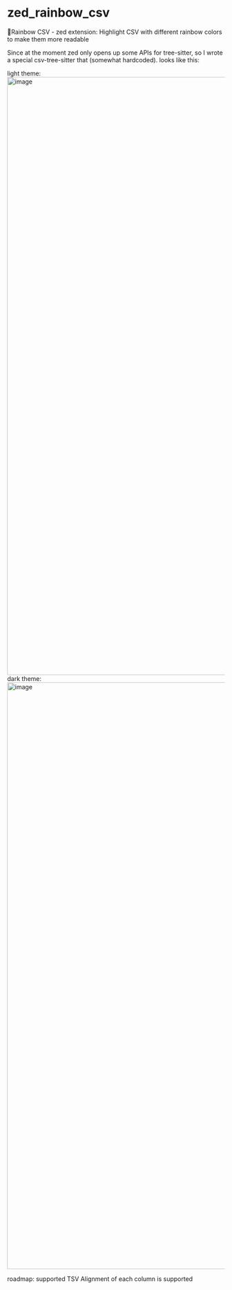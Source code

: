 # zed_rainbow_csv
🌈Rainbow CSV - zed extension: Highlight CSV with different rainbow colors to make them more readable

Since at the moment zed only opens up some APIs for tree-sitter, so I wrote a special csv-tree-sitter that (somewhat hardcoded).
looks like this:

light theme:
<img width="1384" alt="image" src="https://github.com/weartist/zed_rainbow_csv/assets/17105034/fd90763e-884d-4e86-b086-d4d53d0e015d">
dark theme:
<img width="1358" alt="image" src="https://github.com/weartist/zed_rainbow_csv/assets/17105034/7a24c202-0b14-4382-97c2-fb710348faea">


roadmap:
supported TSV 
Alignment of each column is supported
